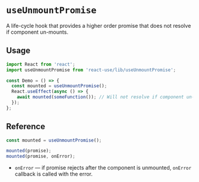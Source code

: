 # `useUnmountPromise`

A life-cycle hook that provides a higher order promise that does not resolve if component un-mounts.


## Usage 

```ts
import React from 'react';
import useUnmountPromise from 'react-use/lib/useUnmountPromise';

const Demo = () => {
  const mounted = useUnmountPromise();
  React.useEffect(async () => {
    await mounted(someFunction()); // Will not resolve if component un-mounts.
  });
};
```


## Reference

```ts
const mounted = useUnmountPromise();

mounted(promise);
mounted(promise, onError);
```

- `onError` &mdash; if promise rejects after the component is unmounted, `onError`
  callback is called with the error.
